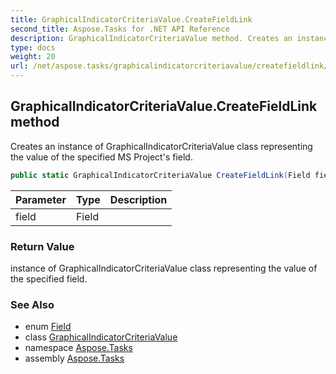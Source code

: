 ```yaml
---
title: GraphicalIndicatorCriteriaValue.CreateFieldLink
second_title: Aspose.Tasks for .NET API Reference
description: GraphicalIndicatorCriteriaValue method. Creates an instance of GraphicalIndicatorCriteriaValue class representing the value of the specified MS Projects field
type: docs
weight: 20
url: /net/aspose.tasks/graphicalindicatorcriteriavalue/createfieldlink/
---
```

## GraphicalIndicatorCriteriaValue.CreateFieldLink method

Creates an instance of GraphicalIndicatorCriteriaValue class representing the value of the specified MS Project's field.

```csharp
public static GraphicalIndicatorCriteriaValue CreateFieldLink(Field field)
```

| Parameter | Type | Description |
| --- | --- | --- |
| field | Field |  |

### Return Value

instance of GraphicalIndicatorCriteriaValue class representing the value of the specified field.

### See Also

* enum [Field](../../field/)
* class [GraphicalIndicatorCriteriaValue](../)
* namespace [Aspose.Tasks](../../graphicalindicatorcriteriavalue/)
* assembly [Aspose.Tasks](../../../)


